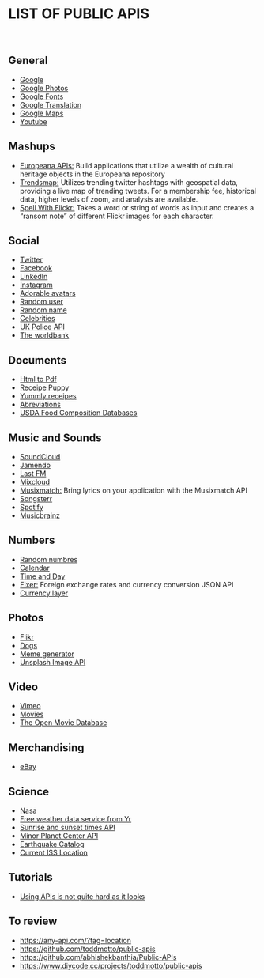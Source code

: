 # LIST OF PUBLIC APIS 

<br/>

## General
* [Google](https://developers.google.com/apis-explorer/#p/)
* [Google Photos](https://developers.google.com/photos/library/guides/overview)
* [Google Fonts](https://developers.google.com/fonts/?csw=1)
* [Google Translation](https://cloud.google.com/translate/docs/?csw=1)
* [Google Maps](https://developers.google.com/maps/documentation/geocoding/start?csw=1)
* [Youtube](https://developers.google.com/youtube/?csw=1#data_api)

## Mashups
* [Europeana APIs:](https://pro.europeana.eu/what-we-do/creative-industries) Build applications that utilize a wealth of cultural heritage objects in the Europeana repository 
* [Trendsmap:](https://www.trendsmap.com/) Utilizes trending twitter hashtags with geospatial data, providing a live map of trending tweets. For a membership fee, historical data, higher levels of zoom, and analysis are available.
* [Spell With Flickr:](http://metaatem.net/words/) Takes a word or string of words as input and creates a “ransom note” of different Flickr images for each character.


## Social
* [Twitter](https://developer.twitter.com/)
* [Facebook](https://developers.facebook.com/)
* [LinkedIn](https://www.linkedin.com/developers/)
* [Instagram](https://www.instagram.com/developer/)
* [Adorable avatars](http://avatars.adorable.io/#what)
* [Random user](https://randomuser.me/)
* [Random name](https://github.com/thm/uinames)
* [Celebrities](https://market.mashape.com/daxeel/celebinfo/)
* [UK Police API](https://data.police.uk/docs/)
* [The worldbank](https://datahelpdesk.worldbank.org/knowledgebase/topics/125589)

## Documents
* [Html to Pdf](https://pdflayer.com/)
* [Receipe Puppy](http://www.recipepuppy.com/about/api/)
* [Yummly receipes](https://developer.yummly.com/)
* [Abreviations](https://market.mashape.com/daxeel/abbreviations)
* [USDA Food Composition Databases](https://ndb.nal.usda.gov/ndb/doc/index)

## Music and Sounds
* [SoundCloud](https://developers.soundcloud.com/)
* [Jamendo](https://developer.jamendo.com/v3.0)
* [Last FM](https://www.last.fm/api)
* [Mixcloud](https://www.mixcloud.com/developers/)
* [Musixmatch:](https://developer.musixmatch.com/) Bring lyrics on your application with the Musixmatch API
* [Songsterr](https://www.songsterr.com/a/wa/api/)
* [Spotify](https://developer.spotify.com/documentation/web-api/)
* [Musicbrainz](https://musicbrainz.org/doc/Development/XML_Web_Service/Version_2)

## Numbers
* [Random numbres](http://numbersapi.com/#random/year)
* [Calendar](http://calapi.inadiutorium.cz/browse/general-en/2019/1)
* [Time and Day](https://www.timeanddate.com/services/api/)
* [Fixer:](https://fixer.io/) Foreign exchange rates and currency conversion JSON API
* [Currency layer](https://currencylayer.com/documentation)


## Photos
* [Flikr](https://www.flickr.com/services/api/)
* [Dogs](https://dog.ceo/dog-api/)
* [Meme generator](http://version1.api.memegenerator.net/#Images)
* [Unsplash Image API](https://unsplash.com/developers)

## Video
* [Vimeo](https://developer.vimeo.com/)
* [Movies](https://www.themoviedb.org/documentation/api/discover)
* [The Open Movie Database](http://omdbapi.com/)

## Merchandising
* [eBay](https://developer.ebay.com/common/api/)

## Science
 * [Nasa](https://api.nasa.gov/index.html#getting-started)
 * [Free weather data service from Yr](https://hjelp.yr.no/hc/en-us/articles/360001940793-Free-weather-data-service-from-Yr)
 * [Sunrise and sunset times API](https://sunrise-sunset.org/api)
 * [Minor Planet Center API](http://www.asterank.com/mpc)
 * [Earthquake Catalog](https://earthquake.usgs.gov/fdsnws/event/1/)
 * [Current ISS Location](http://open-notify.org/Open-Notify-API/)
 
## Tutorials
* [Using APIs is not quite hard as it looks](https://gigaom.com/2010/10/29/using-apis-not-quite-as-hard-as-it-looks/)

## To review
* https://any-api.com/?tag=location 
* https://github.com/toddmotto/public-apis 
* https://github.com/abhishekbanthia/Public-APIs
* https://www.diycode.cc/projects/toddmotto/public-apis
